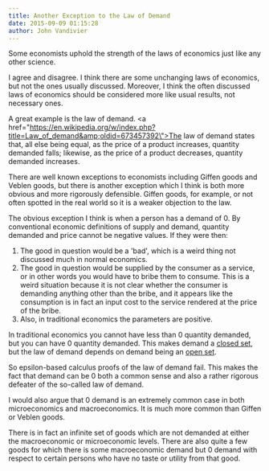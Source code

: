 ```yaml
---
title: Another Exception to the Law of Demand
date: 2015-09-09 01:15:28
author: John Vandivier
---
```




Some economists uphold the strength of the laws of economics just like any other science.

I agree and disagree. I think there are some unchanging laws of economics, but not the ones usually discussed. Moreover, I think the often discussed laws of economics should be considered more like usual results, not necessary ones.

A great example is the law of demand. <a href=\"https://en.wikipedia.org/w/index.php?title=Law_of_demand&amp;oldid=673457392\">The law of demand states</a> that, all else being equal, as the price of a product increases, quantity demanded falls; likewise, as the price of a product decreases, quantity demanded increases.

There are well known exceptions to economists including Giffen goods and Veblen goods, but there is another exception which I think is both more obvious and more rigorously defensible. Giffen goods, for example, or not often spotted in the real world so it is a weaker objection to the law.

The obvious exception I think is when a person has a demand of 0. By conventional economic definitions of supply and demand, quantity demanded and price cannot be negative values. If they were then:
<ol>
	<li>The good in question would be a 'bad', which is a weird thing not discussed much in normal economics.</li>
	<li>The good in question would be supplied by the consumer as a service, or in other words you would have to bribe them to consume. This is a weird situation because it is not clear whether the consumer is demanding anything other than the bribe, and it appears like the consumption is in fact an input cost to the service rendered at the price of the bribe.</li>
	<li>Also, in traditional economics the parameters are positive.</li>
</ol>
In traditional economics you cannot have less than 0 quantity demanded, but you can have 0 quantity demanded. This makes demand a <a href=\"https://en.wikipedia.org/wiki/Closed_set\">closed set</a>, but the law of demand depends on demand being an <a href=\"https://en.wikipedia.org/wiki/Open_set\">open set</a>.

So epsilon-based calculus proofs of the law of demand fail. This makes the fact that demand can be 0 both a common sense and also a rather rigorous defeater of the so-called law of demand.

I would also argue that 0 demand is an extremely common case in both microeconomics and macroeconomics. It is much more common than Giffen or Veblen goods.

There is in fact an infinite set of goods which are not demanded at either the macroeconomic or microeconomic levels. There are also quite a few goods for which there is some macroeconomic demand but 0 demand with respect to certain persons who have no taste or utility from that good.